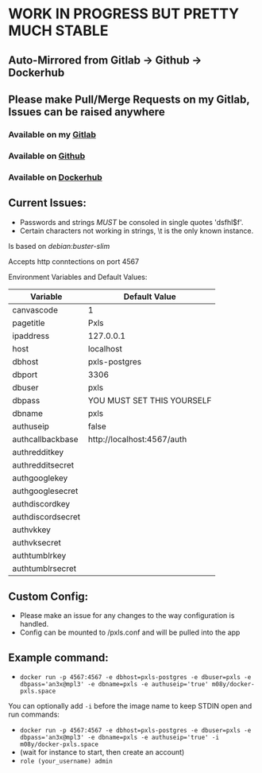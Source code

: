 # WORK IN PROGRESS BUT PRETTY MUCH STABLE #

## Auto-Mirrored from Gitlab -> Github ->  Dockerhub ##

## Please make Pull/Merge Requests on my Gitlab, Issues can be raised anywhere ##

### Available on my [Gitlab](https://gitlab.nyeprice.space/moby/docker-pxls-space) ###

### Available on [Github](https://github.com/aneurinprice/docker-pxls.space) ###

### Available on [Dockerhub](https://hub.docker.com/r/m08y/docker-pxls.space) ###


## Current Issues: ##
  - Passwords and strings _MUST_ be consoled in single quotes 'dsfhl$f'.
  - Certain characters not working in strings, \t is the only known instance.

Is based on _debian:buster-slim_

Accepts http conntections on port 4567

Environment Variables and Default Values:

Variable	  |	Default Value
------------------|------------------
canvascode        | 1
pagetitle         | Pxls
ipaddress         | 127.0.0.1
host              | localhost
dbhost            | pxls-postgres
dbport            | 3306
dbuser            | pxls
dbpass            | YOU MUST SET THIS YOURSELF
dbname            | pxls
authuseip         | false
authcallbackbase  | http://localhost:4567/auth
authredditkey     | 
authredditsecret  | 
authgooglekey     | 
authgooglesecret  | 
authdiscordkey    | 
authdiscordsecret | 
authvkkey         | 
authvksecret      | 
authtumblrkey     | 
authtumblrsecret  | 

## Custom Config: ##
  - Please make an issue for any changes to the way configuration is handled.
  - Config can be mounted to /pxls.conf and will be pulled into the app  


## Example command: ##
  - `docker run -p 4567:4567 -e dbhost=pxls-postgres -e dbuser=pxls -e dbpass='an3x@mpl3' -e dbname=pxls -e authuseip='true' m08y/docker-pxls.space`

You can optionally add `-i` before the image name to keep STDIN open and run commands:
  - `docker run -p 4567:4567 -e dbhost=pxls-postgres -e dbuser=pxls -e dbpass='an3x@mpl3' -e dbname=pxls -e authuseip='true' -i m08y/docker-pxls.space`
  - (wait for instance to start, then create an account)
  - `role (your_username) admin`
